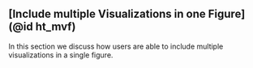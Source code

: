 ## [Include multiple Visualizations in one Figure](@id ht_mvf)

In this section we discuss how users are able to include multiple visualizations in a single figure.